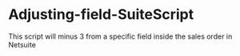 # Adjusting-field-SuiteScript
This script will minus 3 from a specific field inside the sales order in Netsuite 
